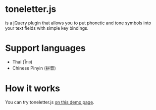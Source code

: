 # toneletter.js
is a jQuery plugin that allows you to put phonetic and tone symbols into your text fields with simple key bindings.

# Support languages
* Thai (ไทย)
* Chinese Pinyin (拼音)

# How it works

You can try toneletter.js [on this demo page](https://toneletter.herokuapp.com/try.html).
